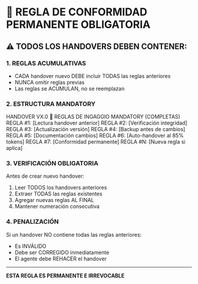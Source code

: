 # 🔴 REGLA DE CONFORMIDAD PERMANENTE OBLIGATORIA

## ⚠️ TODOS LOS HANDOVERS DEBEN CONTENER:

### 1. **REGLAS ACUMULATIVAS**
- CADA handover nuevo DEBE incluir TODAS las reglas anteriores
- NUNCA omitir reglas previas
- Las reglas se ACUMULAN, no se reemplazan

### 2. **ESTRUCTURA MANDATORY**
HANDOVER VX.0
🔴 REGLAS DE INGAGGIO MANDATORY (COMPLETAS)
REGLA #1: [Lectura handover anterior]
REGLA #2: [Verificación integridad]
REGLA #3: [Actualización versión]
REGLA #4: [Backup antes de cambios]
REGLA #5: [Documentación cambios]
REGLA #6: [Auto-handover al 85% tokens]
REGLA #7: [Conformidad permanente]
REGLA #N: [Nueva regla si aplica]
### 3. **VERIFICACIÓN OBLIGATORIA**
Antes de crear nuevo handover:
1. Leer TODOS los handovers anteriores
2. Extraer TODAS las reglas existentes
3. Agregar nuevas reglas AL FINAL
4. Mantener numeración consecutiva

### 4. **PENALIZACIÓN**
Si un handover NO contiene todas las reglas anteriores:
- Es INVÁLIDO
- Debe ser CORREGIDO inmediatamente
- El agente debe REHACER el handover

---
**ESTA REGLA ES PERMANENTE E IRREVOCABLE**
